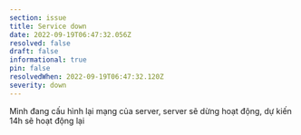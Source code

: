 ```yaml
---
section: issue
title: Service down
date: 2022-09-19T06:47:32.056Z
resolved: false
draft: false
informational: true
pin: false
resolvedWhen: 2022-09-19T06:47:32.120Z
severity: down
---
```

M﻿ình đang cấu hình lại mạng của server, server sẽ dừng hoạt động, dự kiến 14h sẽ hoạt động lại